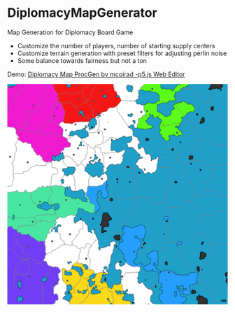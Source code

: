# DiplomacyMapGenerator

Map Generation for Diplomacy Board Game

* Customize the number of players, number of starting supply centers
* Customize terrain generation with preset filters for adjusting perlin noise
* Some balance towards fairness but not a ton

Demo: [Diplomacy Map ProcGen by mcoirad -p5.js Web Editor](https://editor.p5js.org/mcoirad/full/om-x0gXQF)


![Randomly Generated Map for Diplomacy Board Game](./example.png)

